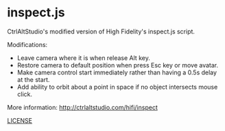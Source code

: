 # inspect.js

CtrlAltStudio's modified version of High Fidelity's inspect.js script.

Modifications:
- Leave camera where it is when release Alt key.
- Restore camera to default position when press Esc key or move avatar.
- Make camera control start immediately rather than having a 0.5s delay at the start.
- Add ability to orbit about a point in space if no object intersects mouse click.

More information: http://ctrlaltstudio.com/hifi/inspect

[LICENSE](LICENSE)
